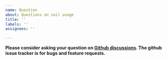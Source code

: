 ```yaml
---
name: Question
about: Questions on soil usage
title: ''
labels: ''
assignees: ''

---
```


**Please consider asking your question on [Github discussions](https://github.com/soil-kt/soil/discussions). The github issue tracker is for bugs and feature requests.**
